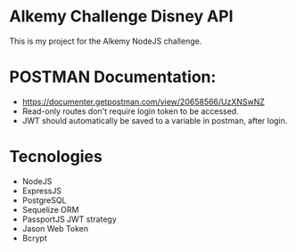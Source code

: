 # Alkemy Challenge Disney API
This is my project for the Alkemy NodeJS challenge.
# POSTMAN Documentation:
- https://documenter.getpostman.com/view/20658566/UzXNSwNZ
- Read-only routes don't require login token to be accessed.
- JWT should automatically be saved to a variable in postman, after login.
# Tecnologies 
- NodeJS
- ExpressJS
- PostgreSQL
- Sequelize ORM
- PassportJS JWT strategy
- Jason Web Token
- Bcrypt


